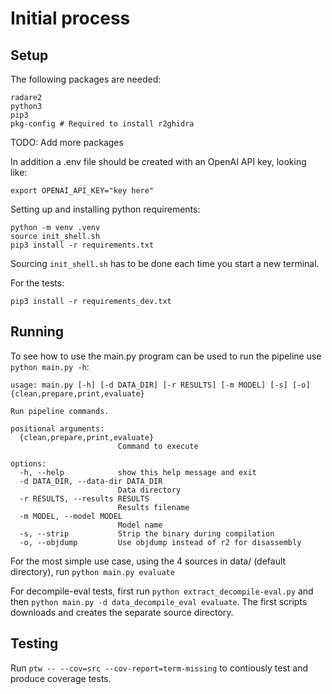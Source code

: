 # Initial process

## Setup

The following packages are needed:
```
radare2
python3
pip3
pkg-config # Required to install r2ghidra
```

TODO: Add more packages

In addition a .env file should be created with an OpenAI API key, looking like:
```
export OPENAI_API_KEY="key here"
```

Setting up and installing python requirements:
```
python -m venv .venv
source init_shell.sh
pip3 install -r requirements.txt
```

Sourcing `init_shell.sh` has to be done each time you start a new terminal.

For the tests:
```
pip3 install -r requirements_dev.txt
```

## Running

To see how to use the main.py program can be used to run the pipeline use `python main.py -h`:

```
usage: main.py [-h] [-d DATA_DIR] [-r RESULTS] [-m MODEL] [-s] [-o] {clean,prepare,print,evaluate}

Run pipeline commands.

positional arguments:
  {clean,prepare,print,evaluate}
                        Command to execute

options:
  -h, --help            show this help message and exit
  -d DATA_DIR, --data-dir DATA_DIR
                        Data directory
  -r RESULTS, --results RESULTS
                        Results filename
  -m MODEL, --model MODEL
                        Model name
  -s, --strip           Strip the binary during compilation
  -o, --objdump         Use objdump instead of r2 for disassembly
```

For the most simple use case, using the 4 sources in data/ (default directory), run `python main.py evaluate`

For decompile-eval tests, first run `python extract_decompile-eval.py` and then `python main.py -d data_decompile_eval evaluate`. The first scripts downloads and creates the separate source directory.

## Testing

Run `ptw -- --cov=src --cov-report=term-missing` to contiously test and produce coverage tests.
